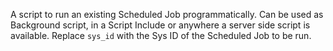 A script to run an existing Scheduled Job programmatically. Can be used as Background script, in a Script Include or anywhere a server side script is available.
Replace `sys_id` with the Sys ID of the Scheduled Job to be run.
